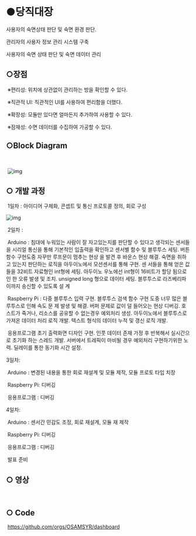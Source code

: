 # ●당직대장

사용자의 숙면상태 판단 및 숙면 환경 판단.

관리자의 사용자 정보 관리 시스템 구축

사용자의 숙면 상태 판단 및 숙면 데이터 관리



## ○장점

​	※편리성: 위치에 상관없이 관리하는 방을 확인할 수 있다.

​	※직관적 UI: 직관적인 UI를 사용하여 편리함을 더했다.

​	※확장성: 모듈만 있다면 얼마든지 추가하여 사용할 수 있다.

​	※잠재성: 수면 데이터를 수집하여 가공할 수 있다.

## ○Block Diagram

​	

​	 ![img](https://lh3.googleusercontent.com/ITuTYVnJiPC8dPYoVnN7ASDAxsjqRPqE-_LsQcf4KnKop5dD8shm3NUcA5nH4XtivwzfMg6DA3lLGcbST7Z9CbYQvulCKjfRQIfCC8gapGP8cM63Vq8k11YFZdpxlwlepTOrbCTp) 



## ○ 개발 과정

​	1일차 : 아이디어 구체화, 콘셉트 및 통신 프로토콜 정의, 회로 구성

 ![img](https://lh3.googleusercontent.com/Ac7nyC3GNEifdcSSzMS-sGgbYuhtAN5wMvP3KBlL_buBpsixkmTzAdSNcLOTq3-3h5lTlFKDl9eXsel4IW4p-FVm86KxBVl9nI7btR5FtxAymWpocID5EUHkj-jMP79HJ-zj1_-G) 

​	2일차 :

​		Arduino :  침대에 누워있는 사람이 잘 자고있는지를 판단할 수 있다고 생각되는 센서들을 시리얼 통신을 통해 		기본적인 입출력을 확인하고 센서별 함수 및 블루투스 세팅. 버튼 함수 구현도중 자꾸만 루프문이 멈추는 현상		을 발견 후 바운스 현상 해결. 숙면을 취하고 있는지 판단하는 로직을 아두이노에서 모션센서를 통해 구현. 센		서들을 통해 얻은 값들을 32비트 자료형인 int형에 세팅. 아두이노 우노에선 int형이 16비트가 할당 됨으로 인		한 오류 발생 및 조치. unsigned long 형으로 데이터 세팅. 블루투스로 라즈베리파이까지 송신할 수 있도록 설		계 

​		Raspberry Pi :   다중 블루투스 입력 구현. 블루투스 검색 함수 구현 도중 너무 많은 블루투스로 인해 속도 문		제 발생 및 해결. 버퍼 문제로 값이 덜 들어오는 현상 디버깅. 호스트가 죽거나, 리소스를 공유할 수 없는경우 		예외처리 생성. 아두이노에서 블루투스로 가져온 데이터 처리 로직 개발. 텍스트 형식의 데이터 누적 및 갱신 		로직 개발.  

​		응용프로그램 초기 출력화면 디자인 구현. 인풋 데이터 존재 가정 후 반복해서 실시간으로 초기화 하는 스레드 		개발. 서버에서 트레픽이 마비될 경우 예외처리 구현하기위한 노력. 딜레이를 통한 동기화 시간 설정.



3일차:

​		Arduino : 변경된 내용을 통한 회로 재설계 및 모듈 제작, 모듈 프로토 타입 치장

​		Raspberry Pi: 디버깅

​		응용프로그램 : 디버깅



4일차:

​		Arduino : 센서간 민감도 조정, 회로 재설계, 모듈 재 제작

​		Raspberry Pi: 디버깅

​		응용프로그램 : 디버깅

​		발표 준비

## ○ 영상

​		

## ○ Code

​		 https://github.com/orgs/OSAMSYR/dashboard 